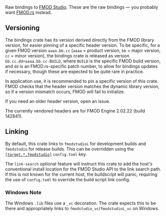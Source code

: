 Raw bindings to [FMOD Studio](https://fmod.com/studio). These are the raw
bindings — you probably want [FMOD.rs](https://lib.rs/fmod-rs) instead.

## Versioning

The bindings crate has its version derived directly from the FMOD library
version, for easier pinning of a specific header version. To be specific, for
a given FMOD version `aaaa.bb.cc` (`aaaa` = product version, `bb` = major
version, `cc` = minor version), the bindings crate is released as version
`bb.cc.dd+aaaa.bb.cc-BUILD`, where `BUILD` is the specific FMOD build version,
and `dd` is an FMOD.rs-specific patch number, to allow for bindings updates if
necessary, though these are expected to be quite rare in practice.

In application use, it is recommended to pin a specific version of this crate.
FMOD checks that the header version matches the dynamic library version, so if
a version mismatch occurs, FMOD will fail to initialize.

If you need an older header version, open an issue.

The currently vendored headers are for FMOD Engine 2.02.22 (build 142841).

## Linking

By default, this crate links to `fmodstudioL` for development builds and
`fmodstudio` for release builds. This can be overridden using the
[`[target.*.fmodstudio]`][links] `config.toml` key.

[links]: https://doc.rust-lang.org/cargo/reference/build-scripts.html#overriding-build-scripts

The `link-search` optional feature will instruct this crate to add the host's
conventional install location for the FMOD Studio API to the link search path.
If this is not known for the current host, the buildscript will panic,
requiring the use of `config.toml` to override the build script link config.

### Windows Note

The Windows `.lib` files use a `_vc` decoration. The crate expects this to be
there and appropriately links to `fmodstudio_vc`/`fmodstudioL_vc` on Windows.
